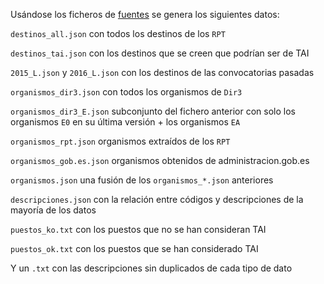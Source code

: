 Usándose los ficheros de [fuentes](../fuentes/) se genera los siguientes datos:

`destinos_all.json` con todos los destinos de los `RPT`

`destinos_tai.json` con los destinos que se creen que podrían ser de TAI

`2015_L.json` y `2016_L.json` con los destinos de las convocatorias pasadas

`organismos_dir3.json` con todos los organismos de `Dir3`

`organismos_dir3_E.json` subconjunto del fichero anterior con solo los organismos `E0` en su última versión + los organismos `EA`

`organismos_rpt.json` organismos extraídos de los `RPT`

`organismos_gob.es.json` organismos obtenidos de administracion.gob.es

`organismos.json` una fusión de los `organismos_*.json` anteriores

`descripciones.json` con la relación entre códigos y descripciones de la mayoría de los datos

`puestos_ko.txt` con los puestos que no se han consideran TAI

`puestos_ok.txt` con los puestos que se han considerado TAI

Y un `.txt` con las descripciones sin duplicados de cada tipo de dato
